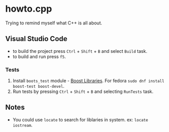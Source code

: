 # howto.cpp
Trying to remind myself what C++ is all about.

## Visual Studio Code
* to build the project press `Ctrl` + `Shift` + `B` and select `Build` task.
* to build and run press `f5`.

### Tests
1. Install `boots_test` module - [Boost Libraries](http://www.boost.org/).
   For fedora `sudo dnf install boost-test boost-devel`.
1. Run tests by pressing `Ctrl` + `Shift` + `B` and selecting `RunTests` task.

## Notes
* You could use `locate` to search for liblaries in system. ex: `locate iostream`.
